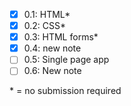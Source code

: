 - [x] 0.1: HTML*
- [x] 0.2: CSS*
- [x] 0.3: HTML forms*
- [x] 0.4: new note
- [ ] 0.5: Single page app
- [ ] 0.6: New note

\* = no submission required